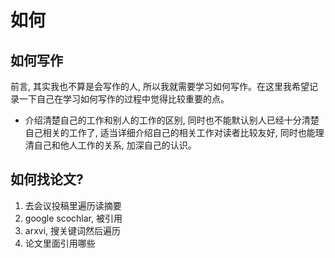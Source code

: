 # 如何





## 如何写作

前言, 其实我也不算是会写作的人, 所以我就需要学习如何写作。在这里我希望记录一下自己在学习如何写作的过程中觉得比较重要的点。



- 介绍清楚自己的工作和别人的工作的区别, 同时也不能默认别人已经十分清楚自己相关的工作了, 适当详细介绍自己的相关工作对读者比较友好, 同时也能理清自己和他人工作的关系, 加深自己的认识。 





## 如何找论文?



1. 去会议投稿里遍历读摘要
2. google scochlar,  被引用
3. arxvi, 搜关键词然后遍历
4. 论文里面引用哪些
